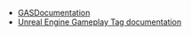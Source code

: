 * [GASDocumentation](https://github.com/tranek/GASDocumentation)
* [Unreal Engine Gameplay Tag documentation](https://docs.unrealengine.com/en-US/ProgrammingAndScripting/Tags/index.html)
